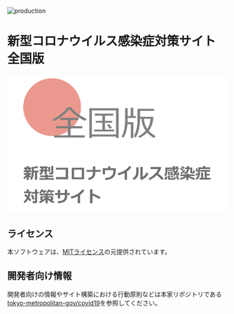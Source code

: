 ![production](https://github.com/mm0202/covid19-jp/workflows/production/badge.svg)

# 新型コロナウイルス感染症対策サイト 全国版
[![新型コロナウイルス感染症対策サイト 全国版](static/covid19-jp.png)](https://covid19.wlaboratory.com)

## ライセンス
本ソフトウェアは、[MITライセンス](./LICENSE.txt)の元提供されています。

## 開発者向け情報
開発者向けの情報やサイト構築における行動原則などは本家リポジトリである[tokyo-metropolitan-gov/covid19](https://github.com/tokyo-metropolitan-gov/covid19)を参照してください。

